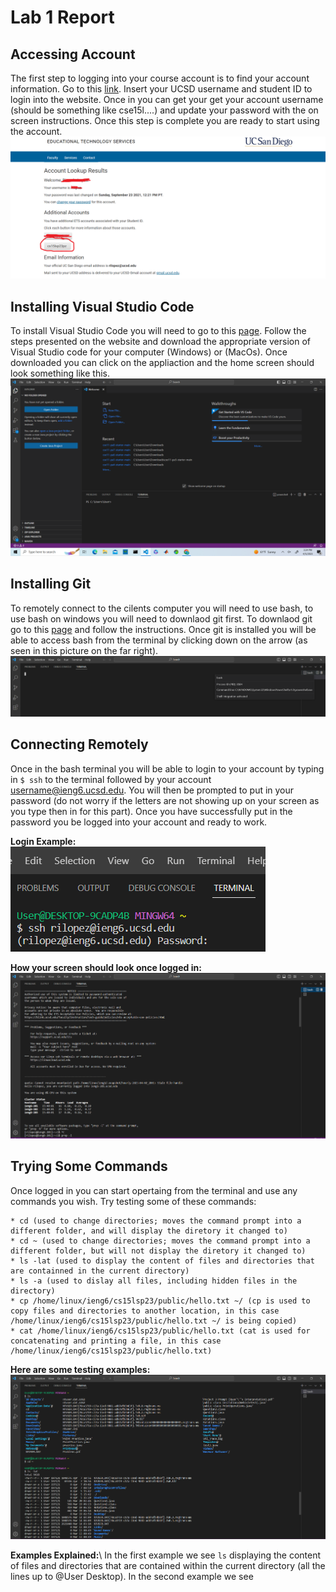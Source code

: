 # Lab 1 Report 

## Accessing Account 
The first step to logging into your course account is to find your account information. Go to this [link](https://sdacs.ucsd.edu/~icc/index.php). Insert your UCSD username and student ID to login into the website. Once in you can get your get your account username (should be something like cse15l....) and update your password with the on screen instructions. Once this step is complete you are ready to start using the account. 
![Image](AccountLookup.png)

## Installing Visual Studio Code 
To install Visual Studio Code you will need to go to this [page](https://code.visualstudio.com/). Follow the steps presented on the website and download 
the appropriate version of Visual Studio code for your computer (Windows) or (MacOs). Once downloaded you can click on the appliaction and the home screen should
look something like this.\
![Image](VisualStudioCode.png)

## Installing Git  
To remotely connect to the cilents computer you will need to use bash, to use bash on windows you will need to downlaod git first. To downlaod git go to this 
[page](https://gitforwindows.org/) and follow the instructions. Once git is installed you will be able to access bash from the terminal by clicking down on the arrow
(as seen in this picture on the far right). 
![Image](Bash.png)

## Connecting Remotely 
Once in the bash terminal you will be able to login to your account by typing in `$ ssh` to the terminal followed by your account username@ieng6.ucsd.edu. You will then be prompted to put in your password (do not worry if the letters are not showing up on your screen as you type then in for this part). Once you have successfully put in the password you be logged into your account and ready to work.

**Login Example:**\
![Image](BashLogin.png)

**How your screen should look once logged in:**
![Image](BashTerminal.png)

## Trying Some Commands 
Once logged in you can start opertaing from the terminal and use any commands you wish. Try testing some of these commands:
```
* cd (used to change directories; moves the command prompt into a different folder, and will display the diretory it changed to)
* cd ~ (used to change directories; moves the command prompt into a different folder, but will not display the diretory it changed to)
* ls -lat (used to display the content of files and directories that are containned in the current directory)   
* ls -a (used to dislay all files, including hidden files in the directory)
* cp /home/linux/ieng6/cs15lsp23/public/hello.txt ~/ (cp is used to copy files and directories to another location, in this case /home/linux/ieng6/cs15lsp23/public/hello.txt ~/ is being copied)
* cat /home/linux/ieng6/cs15lsp23/public/hello.txt (cat is used for concatenating and printing a file, in this case /home/linux/ieng6/cs15lsp23/public/hello.txt)
```

**Here are some testing examples:**
![Image](BashTesting.png)

**Examples Explained:**\ 
In the first example we see `ls` displaying the content of files and directories that are contained within the current directory (all the lines up to @User Desktop). In the second example we see  

  
  
  
